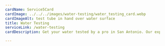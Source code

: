 ```yaml
---
cardName: Service5Card
cardImage: ../../../images/water-testing/water_testing_card.webp
cardImageAlt: test tube in hand over water surface
title: Water Testing
serviceLink: /water-testing
cardDescription: Get your water tested by a pro in San Antonio. Our experts have over 60 years of experience. We have been in business since 1969. Water Well Testing, Hard Water Testing, Soft Water Testing in Texas.

---
```

